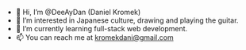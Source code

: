 - 👋 Hi, I’m @DeeAyDan (Daniel Kromek)
- 👀 I’m interested in Japanese culture, drawing and playing the guitar.
- 🌱 I’m currently learning full-stack web development.
- 📫 You can reach me at kromekdani@gmail.com

